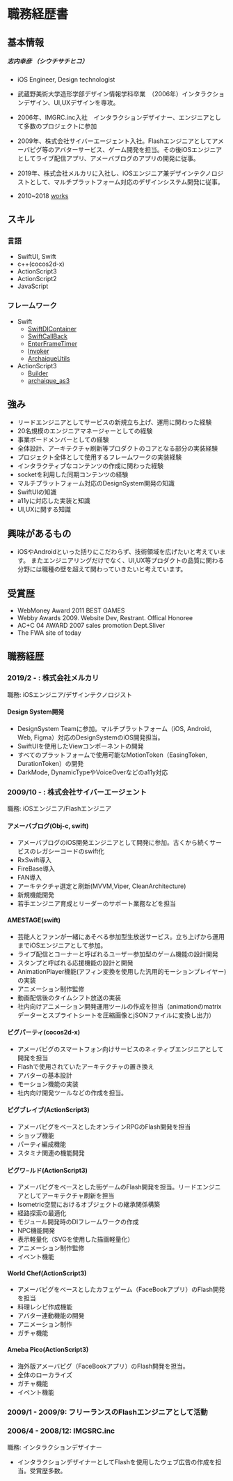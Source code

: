 # 職務経歴書

## 基本情報

##### 志内幸彦 （シウチサチヒコ）
- iOS Engineer, Design technologist
- 武蔵野美術大学造形学部デザイン情報学科卒業　（2006年）インタラクションデザイン、UI,UXデザインを専攻。
- 2006年、IMGRC.inc入社　インタラクションデザイナー、エンジニアとして多数のプロジェクトに参加
- 2009年、株式会社サイバーエージェント入社。Flashエンジニアとしてアメーバピグ等のアバターサービス、ゲーム開発を担当。その後iOSエンジニアとしてライブ配信アプリ、アメーバブログのアプリの開発に従事。
- 2019年、株式会社メルカリに入社し、iOSエンジニア兼デザインテクノロジストとして、マルチプラットフォーム対応のデザインシステム開発に従事。

- 2010~2018 [works](https://slides.com/shiuchi/deck-1)

## スキル

### 言語
- SwiftUI, Swift
- c++(cocos2d-x)
- ActionScript3
- ActionScript2
- JavaScript

### フレームワーク
- Swift
  - [SwiftDIContainer](https://github.com/shiuchi/SwiftDIContainer)
  - [SwiftCallBack](https://github.com/shiuchi/SwiftCallBack)
  - [EnterFrameTimer](https://github.com/shiuchi/EnterFrameTimer)
  - [Invoker](https://github.com/shiuchi/Invoker)
  - [ArchaiqueUtils](https://github.com/shiuchi/ArchaiqueUtils)
- ActionScript3
  - [Builder](https://github.com/shiuchi/Builder)
  - [archaique_as3](https://github.com/shiuchi/archaique_as3)

## 強み
  - リードエンジニアとしてサービスの新規立ち上げ、運用に関わった経験
  - 20名規模のエンジニアマネージャーとしての経験
  - 事業ボードメンバーとしての経験
  - 全体設計、アーキテクチャ刷新等プロダクトのコアとなる部分の実装経験
  - プロジェクト全体として使用するフレームワークの実装経験
  - インタラクティブなコンテンツの作成に関わった経験
  - socketを利用した同期コンテンツの経験
  - マルチプラットフォーム対応のDesignSystem開発の知識
  - SwiftUIの知識
  - a11yに対応した実装と知識
  - UI,UXに関する知識
## 興味があるもの
  - iOSやAndroidといった括りにこだわらず、技術領域を広げたいと考えています。
またエンジニアリングだけでなく、UI,UX等プロダクトの品質に関わる分野には職種の壁を超えて関わっていきたいと考えています。
## 受賞歴
  - WebMoney Award 2011 BEST GAMES
  - Webby Awards 2009. Website Dev, Restrant. Offical Honoree
  - AC+C 04 AWARD 2007 sales promotion Dept.Sliver
  - The FWA site of today

## 職務経歴

### 2019/2 - : 株式会社メルカリ

職務: iOSエンジニア/デザインテクノロジスト

#### Design System開発
- DesignSystem Teamに参加。マルチプラットフォーム（iOS, Android, Web, Figma）対応のDesignSystemのiOS開発担当。
- SwiftUIを使用したViewコンポーネントの開発
- すべてのプラットフォームで使用可能なMotionToken（EasingToken, DurationToken）の開発
- DarkMode, DynamicTypeやVoiceOverなどのa11y対応

### 2009/10 - : 株式会社サイバーエージェント

職務: iOSエンジニア/Flashエンジニア

#### アメーバブログ(Obj-c, swift)
- アメーバブログのiOS開発エンジニアとして開発に参加。古くから続くサービスのレガシーコードのswift化
- RxSwift導入
- FireBase導入
- FAN導入
- アーキテクチャ選定と刷新(MVVM,Viper, CleanArchitecture)
- 新規機能開発
- 若手エンジニア育成とリーダーのサポート業務などを担当

#### AMESTAGE(swift)

- 芸能人とファンが一緒にあそべる参加型生放送サービス。立ち上げから運用までiOSエンジニアとして参加。
- ライブ配信とコーナーと呼ばれるユーザー参加型のゲーム機能の設計開発
- スタンプと呼ばれる応援機能の設計と開発
- AnimationPlayer機能(アフィン変換を使用した汎用的モーションプレイヤー)の実装
- アニメーション制作監修
- 動画配信後のタイムシフト放送の実装
- 社内向けアニメーション開発運用ツールの作成を担当（animationのmatrixデーターとスプライトシートを圧縮画像とjSONファイルに変換し出力）

#### ピグパーティ(cocos2d-x)

- アメーバピグのスマートフォン向けサービスのネィティブエンジニアとして開発を担当
- Flashで使用されていたアーキテクチャの置き換え
- アバターの基本設計
- モーション機能の実装
- 社内向け開発ツールなどの作成を担当。

#### ピグブレイブ(ActionScript3)
- アメーバピグをベースとしたオンラインRPGのFlash開発を担当
- ショップ機能
- パーティ編成機能
- スタミナ関連の機能開発

#### ピグワ−ルド(ActionScript3)
- アメーバピグをベースとした街ゲームのFlash開発を担当。リードエンジニアとしてアーキテクチャ刷新を担当
- Isometric空間におけるオブジェクトの継承関係構築
- 経路探索の最適化
- モジュール開発時のDIフレームワークの作成
- NPC機能開発
- 表示軽量化（SVGを使用した描画軽量化）
- アニメーション制作監修
- イベント機能


#### World Chef(ActionScript3)
- アメーバピグをベースとしたカフェゲーム（FaceBookアプリ）のFlash開発を担当
- 料理レシピ作成機能
- アバター連動機能の開発
- アニメーション制作
- ガチャ機能

#### Ameba Pico(ActionScript3)
- 海外版アメーバピグ（FaceBookアプリ）のFlash開発を担当。
- 全体のローカライズ
- ガチャ機能
- イベント機能

### 2009/1 - 2009/9: フリーランスのFlashエンジニアとして活動

### 2006/4 - 2008/12: IMGSRC.inc

職務: インタラクションデザイナー

- インタラクションデザイナーとしてFlashを使用したウェブ広告の作成を担当。受賞歴多数。

